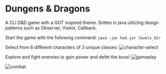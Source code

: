 #	Dungens & Dragons
A CLI D&D game with a GOT inspired theme.
Sritten in java utilizing design patterns such as Observer, Visitor, Callback.

Start the game with the following command: ```java -jar hw3.jar levels_dir```

Select from 6 different characters of 3 unique classes:
![character-select](https://user-images.githubusercontent.com/80397780/189681129-255f678a-f20f-4489-9b25-76d459963faf.PNG)

Explore and fight enemies to gain power and defet the boss!
![gameplay](https://user-images.githubusercontent.com/80397780/189681321-fb25d896-60bc-4d79-bf0a-2e82d7925f48.PNG)

![combat](https://user-images.githubusercontent.com/80397780/189681349-f52f4141-dca0-4ed2-a299-2990a5db3fb3.PNG)
